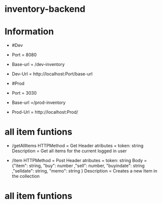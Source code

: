 # inventory-backend

# Information

* #Dev
* Port = 8080
* Base-url = /dev-inventory
* Dev-Url = http://localhost:Port/base-url

* #Prod
* Port = 3030
* Base-url =/prod-inventory
* Prod-Url = http://localhost:Prod/

# all item funtions

* /getAllItems
    HTTPMethod = Get
    Header atributes = token: string
    Description = Get all items for the current logged in user 

* /item
    HTTPMethod = Post
    Header atributes = token: string
    Body = {"item": string, "buy": number ,"sell": number, "buyindate": string ,"selldate": string, "memo": string }
    Description = Creates a new Item in the collection

# all item funtions

